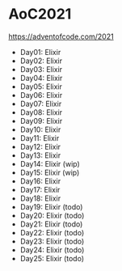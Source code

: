 # AoC2021
https://adventofcode.com/2021

- Day01: Elixir
- Day02: Elixir
- Day03: Elixir
- Day04: Elixir
- Day05: Elixir
- Day06: Elixir
- Day07: Elixir
- Day08: Elixir
- Day09: Elixir
- Day10: Elixir
- Day11: Elixir
- Day12: Elixir
- Day13: Elixir
- Day14: Elixir (wip)
- Day15: Elixir (wip)
- Day16: Elixir
- Day17: Elixir
- Day18: Elixir
- Day19: Elixir (todo)
- Day20: Elixir (todo)
- Day21: Elixir (todo)
- Day22: Elixir (todo)
- Day23: Elixir (todo)
- Day24: Elixir (todo)
- Day25: Elixir (todo)

